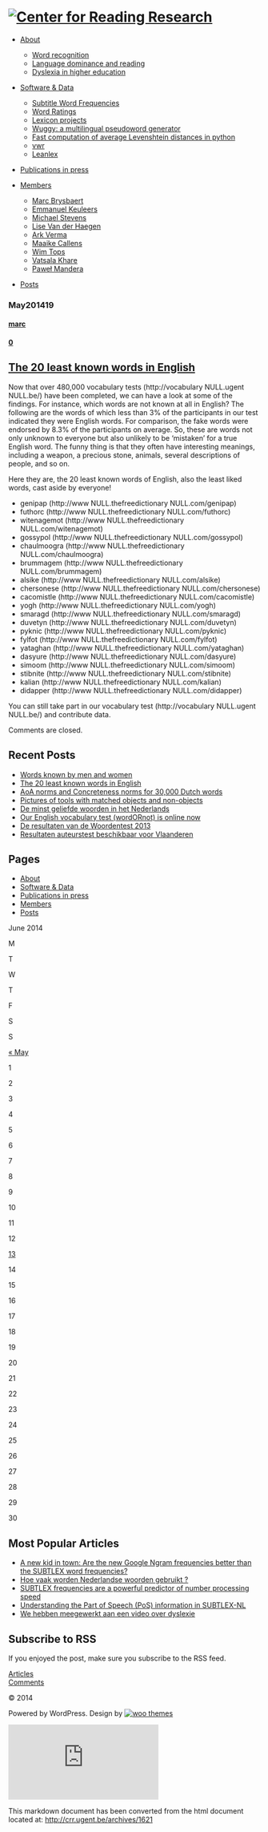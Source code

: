 [![Center for Reading Research](http://crr.ugent.be/wordpress/wp-content/uploads/2010/04/logo-typebased1.png)](http://crr.ugent.be)
===================================================================================================================================

-   [About](http://crr.ugent.be/)
    -   [Word recognition](http://crr.ugent.be/about/word-recognition)
    -   [Language dominance and
        reading](http://crr.ugent.be/about/language-dominance-and-reading)
    -   [Dyslexia in higher
        education](http://crr.ugent.be/about/dyslexia-in-higher-education)

-   [Software & Data](http://crr.ugent.be/programs-data)
    -   [Subtitle Word
        Frequencies](http://crr.ugent.be/programs-data/subtitle-frequencies)
    -   [Word Ratings](http://crr.ugent.be/programs-data/word-ratings)
    -   [Lexicon
        projects](http://crr.ugent.be/programs-data/lexicon-projects)
    -   [Wuggy: a multilingual pseudoword
        generator](http://crr.ugent.be/programs-data/wuggy)
    -   [Fast computation of average Levenshtein distances in
        python](http://crr.ugent.be/programs-data/fast-computation-of-average-levenshtein-distances-in-python-including-old20)
    -   [vwr](http://crr.ugent.be/programs-data/vwr)
    -   [Leanlex](http://crr.ugent.be/programs-data/leanlex)

-   [Publications in press](http://crr.ugent.be/recent-publications)
-   [Members](http://crr.ugent.be/members)
    -   [Marc Brysbaert](http://crr.ugent.be/members/marc-brysbaert)
    -   [Emmanuel
        Keuleers](http://crr.ugent.be/members/emmanuel-keuleers)
    -   [Michael Stevens](http://crr.ugent.be/members/michael-stevens)
    -   [Lise Van der
        Haegen](http://crr.ugent.be/members/lise-van-der-haegen)
    -   [Ark Verma](http://crr.ugent.be/members/ark-verma)
    -   [Maaike Callens](http://crr.ugent.be/members/maaike-callens)
    -   [Wim Tops](http://crr.ugent.be/members/wim-tops)
    -   [Vatsala Khare](http://crr.ugent.be/members/vatsala-khare)
    -   [Paweł Mandera](http://crr.ugent.be/members/pawel-mandera)

-   [Posts](http://crr.ugent.be/news-3)

### May201419

#### [marc](http://crr.ugent.be/archives/author/marc "Posts by marc")

#### [0](http://crr.ugent.be/archives/1621#comments)

[The 20 least known words in English](http://crr.ugent.be/archives/1621 "The 20 least known words in English")
--------------------------------------------------------------------------------------------------------------

Now that over 480,000 vocabulary tests (http://vocabulary NULL.ugent
NULL.be/) have been completed, we can have a look at some of the
findings. For instance, which words are not known at all in English? The
following are the words of which less than 3% of the participants in our
test indicated they were English words. For comparison, the fake words
were endorsed by 8.3% of the participants on average. So, these are
words not only unknown to everyone but also unlikely to be ‘mistaken’
for a true English word. The funny thing is that they often have
interesting meanings, including a weapon, a precious stone, animals,
several descriptions of people, and so on.

Here they are, the 20 least known words of English, also the least liked
words, cast aside by everyone!

-   genipap (http://www NULL.thefreedictionary NULL.com/genipap)
-   futhorc (http://www NULL.thefreedictionary NULL.com/futhorc)
-   witenagemot (http://www NULL.thefreedictionary NULL.com/witenagemot)
-   gossypol (http://www NULL.thefreedictionary NULL.com/gossypol)
-   chaulmoogra (http://www NULL.thefreedictionary NULL.com/chaulmoogra)
-   brummagem (http://www NULL.thefreedictionary NULL.com/brummagem)
-   alsike (http://www NULL.thefreedictionary NULL.com/alsike)
-   chersonese (http://www NULL.thefreedictionary NULL.com/chersonese)
-   cacomistle (http://www NULL.thefreedictionary NULL.com/cacomistle)
-   yogh (http://www NULL.thefreedictionary NULL.com/yogh)
-   smaragd (http://www NULL.thefreedictionary NULL.com/smaragd)
-   duvetyn (http://www NULL.thefreedictionary NULL.com/duvetyn)
-   pyknic (http://www NULL.thefreedictionary NULL.com/pyknic)
-   fylfot (http://www NULL.thefreedictionary NULL.com/fylfot)
-   yataghan (http://www NULL.thefreedictionary NULL.com/yataghan)
-   dasyure (http://www NULL.thefreedictionary NULL.com/dasyure)
-   simoom (http://www NULL.thefreedictionary NULL.com/simoom)
-   stibnite (http://www NULL.thefreedictionary NULL.com/stibnite)
-   kalian (http://www NULL.thefreedictionary NULL.com/kalian)
-   didapper (http://www NULL.thefreedictionary NULL.com/didapper)

You can still take part in our vocabulary test (http://vocabulary
NULL.ugent NULL.be/) and contribute data.

Comments are closed.

Recent Posts
------------

-   [Words known by men and women](http://crr.ugent.be/archives/1628)
-   [The 20 least known words in
    English](http://crr.ugent.be/archives/1621)
-   [AoA norms and Concreteness norms for 30,000 Dutch
    words](http://crr.ugent.be/archives/1602)
-   [Pictures of tools with matched objects and
    non-objects](http://crr.ugent.be/archives/1594)
-   [De minst geliefde woorden in het
    Nederlands](http://crr.ugent.be/archives/1568)
-   [Our English vocabulary test (wordORnot) is online
    now](http://crr.ugent.be/archives/1533)
-   [De resultaten van de Woordentest
    2013](http://crr.ugent.be/archives/1494)
-   [Resultaten auteurstest beschikbaar voor
    Vlaanderen](http://crr.ugent.be/archives/1441)

Pages
-----

-   [About](http://crr.ugent.be/ "About")
-   [Software &
    Data](http://crr.ugent.be/programs-data "Software & Data")
-   [Publications in
    press](http://crr.ugent.be/recent-publications "Publications in press")
-   [Members](http://crr.ugent.be/members "Members")
-   [Posts](http://crr.ugent.be/news-3 "Posts")

June 2014

M

T

W

T

F

S

S

[«
May](http://crr.ugent.be/archives/date/2014/05 "View posts for May 2014")

1

2

3

4

5

6

7

8

9

10

11

12

[13](http://crr.ugent.be/archives/date/2014/06/13 "Words known by men and women")

14

15

16

17

18

19

20

21

22

23

24

25

26

27

28

29

30

Most Popular Articles
---------------------

-   [A new kid in town: Are the new Google Ngram frequencies better than
    the SUBTLEX word
    frequencies?](http://crr.ugent.be/archives/432 "A new kid in town: Are the new Google Ngram frequencies better than the SUBTLEX word frequencies?")
-   [Hoe vaak worden Nederlandse woorden gebruikt
    ?](http://crr.ugent.be/archives/287 "Hoe vaak worden Nederlandse woorden gebruikt ?")
-   [SUBTLEX frequencies are a powerful predictor of number processing
    speed](http://crr.ugent.be/archives/253 "SUBTLEX frequencies are a powerful predictor of number processing speed")
-   [Understanding the Part of Speech (PoS) information in
    SUBTLEX-NL](http://crr.ugent.be/archives/362 "Understanding the Part of Speech (PoS) information in SUBTLEX-NL")
-   [We hebben meegewerkt aan een video over
    dyslexie](http://crr.ugent.be/archives/388 "We hebben meegewerkt aan een video over dyslexie")

Subscribe to RSS
----------------

If you enjoyed the post, make sure you subscribe to the RSS feed.

[Articles](http://crr.ugent.be/feed)\
 [Comments](http://crr.ugent.be/comments/feed)

© 2014

Powered by WordPress. Design by [![woo
themes](http://crr.ugent.be/wp/wp-content/themes/typebased/images/logo-footer.jpg)](http://woothemes.com)

![image](http://crr.ugent.be/pwk-analytics/piwik.php?idsite=1)

This markdown document has been converted from the html document located at:
http://crr.ugent.be/archives/1621
